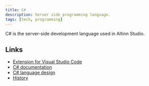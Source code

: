 ```yaml
---
title: C#
description: Server side programming language.
tags: [tech, programming]
---
```


C# is the server-side development language used in Altinn Studio.

## Links

- [Extension for Visual Studio Code](https://marketplace.visualstudio.com/items?itemName=ms-dotnettools.csharp)
- [C# documentation](https://docs.microsoft.com/en-us/dotnet/csharp/)
- [C# language design](https://github.com/dotnet/csharplang)
- [History](https://github.com/dotnet/csharplang/blob/master/Language-Version-History.md)
